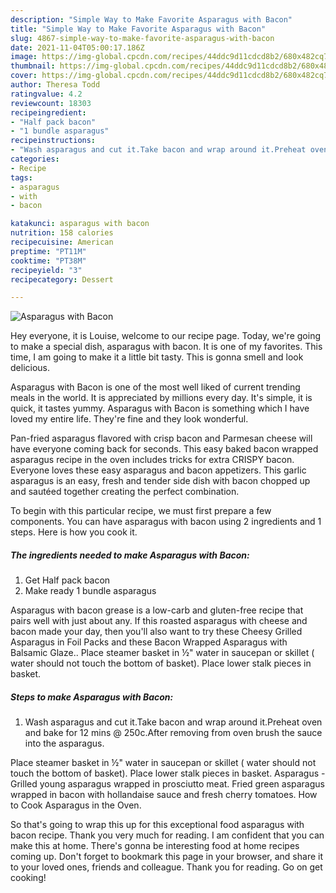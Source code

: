 ```yaml
---
description: "Simple Way to Make Favorite Asparagus with Bacon"
title: "Simple Way to Make Favorite Asparagus with Bacon"
slug: 4867-simple-way-to-make-favorite-asparagus-with-bacon
date: 2021-11-04T05:00:17.186Z
image: https://img-global.cpcdn.com/recipes/44ddc9d11cdcd8b2/680x482cq70/asparagus-with-bacon-recipe-main-photo.jpg
thumbnail: https://img-global.cpcdn.com/recipes/44ddc9d11cdcd8b2/680x482cq70/asparagus-with-bacon-recipe-main-photo.jpg
cover: https://img-global.cpcdn.com/recipes/44ddc9d11cdcd8b2/680x482cq70/asparagus-with-bacon-recipe-main-photo.jpg
author: Theresa Todd
ratingvalue: 4.2
reviewcount: 18303
recipeingredient:
- "Half pack bacon"
- "1 bundle asparagus"
recipeinstructions:
- "Wash asparagus and cut it.Take bacon and wrap around it.Preheat oven and bake for 12 mins @ 250c.After removing from oven brush the sauce into the asparagus."
categories:
- Recipe
tags:
- asparagus
- with
- bacon

katakunci: asparagus with bacon 
nutrition: 158 calories
recipecuisine: American
preptime: "PT11M"
cooktime: "PT38M"
recipeyield: "3"
recipecategory: Dessert

---
```



![Asparagus with Bacon](https://img-global.cpcdn.com/recipes/44ddc9d11cdcd8b2/680x482cq70/asparagus-with-bacon-recipe-main-photo.jpg)

Hey everyone, it is Louise, welcome to our recipe page. Today, we're going to make a special dish, asparagus with bacon. It is one of my favorites. This time, I am going to make it a little bit tasty. This is gonna smell and look delicious.

Asparagus with Bacon is one of the most well liked of current trending meals in the world. It is appreciated by millions every day. It's simple, it is quick, it tastes yummy. Asparagus with Bacon is something which I have loved my entire life. They're fine and they look wonderful.

Pan-fried asparagus flavored with crisp bacon and Parmesan cheese will have everyone coming back for seconds. This easy baked bacon wrapped asparagus recipe in the oven includes tricks for extra CRISPY bacon. Everyone loves these easy asparagus and bacon appetizers. This garlic asparagus is an easy, fresh and tender side dish with bacon chopped up and sautéed together creating the perfect combination.


To begin with this particular recipe, we must first prepare a few components. You can have asparagus with bacon using 2 ingredients and 1 steps. Here is how you cook it.

<!--inarticleads1-->

##### The ingredients needed to make Asparagus with Bacon:

1. Get Half pack bacon
1. Make ready 1 bundle asparagus


Asparagus with bacon grease is a low-carb and gluten-free recipe that pairs well with just about any. If this roasted asparagus with cheese and bacon made your day, then you&#39;ll also want to try these Cheesy Grilled Asparagus in Foil Packs and these Bacon Wrapped Asparagus with Balsamic Glaze.. Place steamer basket in ½&#34; water in saucepan or skillet ( water should not touch the bottom of basket). Place lower stalk pieces in basket. 

<!--inarticleads2-->

##### Steps to make Asparagus with Bacon:

1. Wash asparagus and cut it.Take bacon and wrap around it.Preheat oven and bake for 12 mins @ 250c.After removing from oven brush the sauce into the asparagus.


Place steamer basket in ½&#34; water in saucepan or skillet ( water should not touch the bottom of basket). Place lower stalk pieces in basket. Asparagus - Grilled young asparagus wrapped in prosciutto meat. Fried green asparagus wrapped in bacon with hollandaise sauce and fresh cherry tomatoes. How to Cook Asparagus in the Oven. 

So that's going to wrap this up for this exceptional food asparagus with bacon recipe. Thank you very much for reading. I am confident that you can make this at home. There's gonna be interesting food at home recipes coming up. Don't forget to bookmark this page in your browser, and share it to your loved ones, friends and colleague. Thank you for reading. Go on get cooking!

